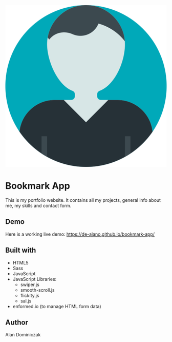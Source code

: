 ![Bookmark Logo](https://github.com/de-alano/portfolio/blob/master/dist/images/icons/favicon.png)

# Bookmark App

This is my portfolio website. It contains all my projects, general info about me, my skills and contact form.

## Demo
Here is a working live demo: https://de-alano.github.io/bookmark-app/

## Built with
- HTML5
- Sass
- JavaScript
- JavaScript Libraries: 
    - swiper.js
    - smooth-scroll.js
    - flickity.js
    - sal.js
- enformed.io (to manage HTML form data)

## Author
Alan Dominiczak